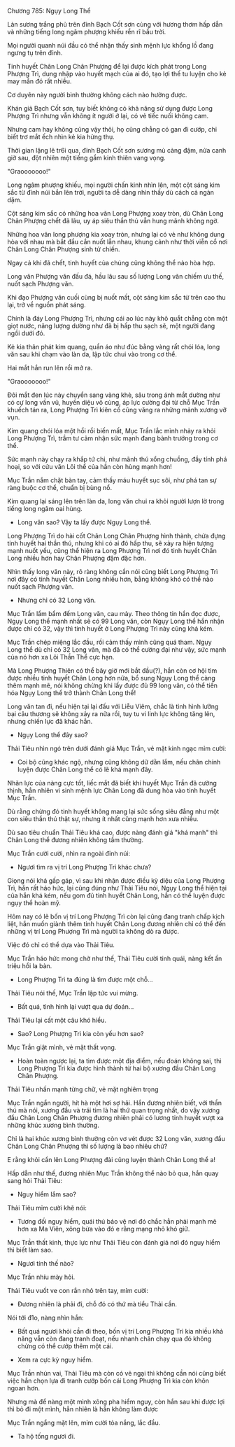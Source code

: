 




Chương 785: Ngụy Long Thể


Làn sương trắng phủ trên đỉnh Bạch Cốt sơn cùng với hương thơm hấp dẫn và những tiếng long ngâm phượng khiếu rền rĩ bầu trời.

Mọi người quanh núi đầu có thể nhận thấy sinh mệnh lực khổng lồ đang ngưng tụ trên đỉnh.

Tinh huyết Chân Long Chân Phượng để lại được kích phát trong Long Phượng Trì, dung nhập vào huyết mạch của ai đó, tạo lợi thế tu luyện cho kẻ may mắn đó rất nhiều.

Cơ duyên này người bình thường không cách nào hưởng được.

Khán giả Bạch Cốt sơn, tuy biết không có khả năng sử dụng được Long Phượng Trì nhưng vẫn không ít người ở lại, có vẻ tiếc nuối không cam.

Nhưng cam hay không cũng vậy thôi, họ cũng chẳng có gan đi cướp, chỉ biết trơ mắt ếch nhìn kẻ kia hửng thụ.

Thời gian lặng lẽ tr6i qua, đỉnh Bạch Cốt sơn sương mù càng đậm, nửa canh giờ sau, đột nhiên một tiếng gầm kinh thiên vang vọng.

"Graooooooo!"

Long ngâm phượng khiếu, mọi người chấn kinh nhìn lên, một cột sáng kim sắc từ đỉnh núi bắn lên trời, người ta dễ dàng nhìn thấy dù cách cả ngàn dặm.

Cột sáng kim sắc có những hoa văn Long Phượng xoay tròn, dù Chân Long Chân Phượng chết đã lâu, uy áp siêu thần thú vẫn hung mãnh không ngờ.

Những hoa văn long phượng kia xoay tròn, nhưng lại có vẻ như không dung hòa với nhau mà bắt đầu cắn nuốt lẫn nhau, khung cảnh như thời viễn cổ nơi Chân Long Chân Phượng sinh tử chiến.

Ngay cả khi đã chết, tinh huyết của chúng cũng không thể nào hòa hợp.

Long văn Phượng văn đấu đá, hầu lâu sau số lượng Long văn chiếm ưu thế, nuốt sạch Phượng văn.

Khi đạo Phượng văn cuối cùng bị nuốt mất, cột sáng kim sắc từ trên cao thu lại, trở về nguồn phát sáng.

Chính là đáy Long Phượng Trì, nhưng cái ao lúc này khô quắt chẳng còn một giọt nước, năng lượng dường như đã bị hấp thu sạch sẽ, một người đang ngồi dưới đó.

Kẻ kia thân phát kim quang, quần áo như đúc bằng vàng rất chói lóa, long văn sau khi chạm vào làn da, lập tức chui vào trong cơ thể.

Hai mắt hắn run lên rồi mở ra.

"Graooooooo!"

Đôi mắt đen lúc này chuyển sang vàng khè, sâu trong ánh mắt dường như có cự long vần vũ, huyền diệu vô cùng, áp lực cường đại từ chỗ Mục Trần khuếch tán ra, Long Phượng Trì kiên cố cũng văng ra những mảnh xương vỡ vụn.

Kim quang chói lóa một hồi rồi biến mất, Mục Trần lắc mình nhảy ra khỏi Long Phượng Trì, trầm tư cảm nhận sức mạnh đang bành trướng trong cơ thể.

Sức mạnh này chạy ra khắp tứ chi, như mãnh thú xổng chuồng, đầy tính phá hoại, so với cửu văn Lôi thể của hắn còn hùng mạnh hơn!

Mục Trần nắm chặt bàn tay, cảm thấy máu huyết sục sôi, như phá tan sự ràng buộc cơ thể, chuẩn bị bùng nổ.

Kim quang lại sáng lên trên làn da, long văn chui ra khỏi người lượn lờ trong tiếng long ngâm oai hùng.

- Long văn sao? Vậy ta lấy được Ngụy Long thể.

Long Phượng Trì do hài cốt Chân Long Chân Phượng hình thành, chứa đựng tinh huyết hai thần thú, nhưng khi có ai đó hấp thu, sẽ xảy ra hiện tượng mạnh nuốt yếu, cũng thể hiện ra Long Phượng Trì nơi đó tinh huyết Chân Long nhiều hơn hay Chân Phượng đậm đặc hơn.

Nhìn thấy long văn này, rõ ràng không cần nói cũng biết Long Phượng Trì nơi đây có tinh huyết Chân Long nhiều hơn, bằng không khó có thể nào nuốt sạch Phượng văn.

- Nhưng chỉ có 32 Long văn.

Mục Trần lẩm bẩm đếm Long văn, cau mày. Theo thông tin hắn đọc được, Ngụy Long thể mạnh nhất sẽ có 99 Long văn, còn Ngụy Long thể hắn nhận được chỉ có 32, vậy thì tinh huyết ở Long Phượng Trì này cũng khá kém.

Mục Trần chép miệng lắc đầu, rồi cảm thấy mình cũng quá tham. Ngụy Long thể dù chỉ có 32 Long văn, mà đã có thể cường đại như vậy, sức mạnh của nó hơn xa Lôi Thần Thể cực hạn.

Mà Long Phượng Thiên có thể bây giờ mới bắt đầu(?), hắn còn cơ hội tìm được nhiều tinh huyết Chân Long hơn nữa, bổ sung Ngụy Long thể càng thêm mạnh mẽ, nói không chừng khi lấy được đủ 99 long văn, có thể tiến hóa Ngụy Long thể trở thành Chân Long thể!

Long văn tan đi, nếu hiện tại lại đấu với Liễu Viêm, chắc là tình hình lưỡng bại câu thương sẽ không xảy ra nữa rồi, tuy tu vi linh lực không tăng lên, nhưng chiến lực đã khác hẳn.

- Ngụy Long thể đây sao?

Thải Tiêu nhìn ngó trên dưới đánh giá Mục Trần, vẻ mặt kinh ngạc mỉm cười:

- Coi bộ cũng khác ngộ, nhưng cũng không dữ dằn lắm, nếu chân chính luyện được Chân Long thể có lẽ khá mạnh đây.

Nhãn lực của nàng cực tốt, liếc mắt đã biết khí huyết Mục Trần đã cường thịnh, hẳn nhiên vì sinh mệnh lực Chân Long đã dung hòa vào tinh huyết Mục Trần.

Dù rằng chừng đó tinh huyết không mang lại sức sống siêu đẳng như một con siêu thần thú thật sự, nhưng ít nhất cũng mạnh hơn xưa nhiều.

Dù sao tiêu chuẩn Thải Tiêu khá cao, được nàng đánh giá "khá mạnh" thì Chân Long thể đương nhiên không tầm thường.

Mục Trần cười cười, nhìn ra ngoài đỉnh núi:

- Ngươi tìm ra vị trí Long Phượng Trì khác chưa?

Giọng nói khá gấp gáp, vì sau khi nhận được điều kỳ diệu của Long Phượng Trì, hắn rất háo hức, lại cũng đúng như Thải Tiêu nói, Ngụy Long thể hiện tại của hắn khá kém, nếu gom đủ tinh huyết Chân Long, hắn có thể luyện được ngụy thể hoàn mỹ.

Hôm nay có lẽ bốn vị trí Long Phượng Trì còn lại cũng đang tranh chấp kịch liệt, hắn muốn giành thêm tinh huyết Chân Long đương nhiên chỉ có thể đến những vị trí Long Phượng Trì mà người ta không dò ra được.

Việc đó chỉ có thể dựa vào Thải Tiêu.

Mục Trần háo hức mong chờ như thế, Thải Tiêu cười tinh quái, nàng kết ấn triệu hồi la bàn.

- Long Phượng Trì ta đúng là tìm được một chỗ...

Thải Tiêu nói thế, Mục Trần lập tức vui mừng.

- Bất quá, tình hình lại vượt qua dự đoán...

Thải Tiêu lại cất một câu khó hiểu.

- Sao? Long Phượng Trì kia còn yếu hơn sao?

Mục Trần giật mình, vẻ mặt thất vọng.

- Hoàn toàn ngược lại, ta tìm được một địa điểm, nếu đoán không sai, thì Long Phượng Trì kia được hình thành từ hai bộ xương đầu Chân Long Chân Phượng.

Thải Tiêu nhấn mạnh từng chữ, vẻ mặt nghiêm trọng

Mục Trần ngẩn người, hít hà một hơi sợ hãi. Hắn đương nhiên biết, với thần thú mà nói, xương đầu và trái tim là hai thứ quan trọng nhất, do vậy xương đầu Chân Long Chân Phượng đương nhiên phải có lương tinh huyết vượt xa những khúc xương bình thường.

Chỉ là hai khúc xương bình thường còn vơ vét được 32 Long văn, xương đầu Chân Long Chân Phượng thì số lượng là bao nhiêu chứ?

E rằng khỏi cần lên Long Phượng đài cũng luyện thành Chân Long thể a!

Hấp dẫn như thế, đương nhiên Mục Trần không thể nào bỏ qua, hắn quay sang hỏi Thải Tiêu:

- Nguy hiểm lắm sao?

Thải Tiêu mỉm cười khẽ nói:

- Tương đối nguy hiểm, quái thú bảo vệ nơi đó chắc hẳn phải mạnh mẽ hơn xa Ma Viên, xông bừa vào đó e rằng mạng nhỏ khó giữ.

Mục Trần thất kinh, thực lực như Thải Tiêu còn đánh giá nơi đó nguy hiểm thì biết làm sao.

- Ngươi tính thế nào?

Mục Trần nhíu mày hỏi.

Thải Tiêu vuốt ve con rắn nhỏ trên tay, mỉm cười:

- Đương nhiên là phải đi, chỗ đó có thứ mà tiểu Thải cần.

Nói tới đ1o, nàng nhìn hắn:

- Bất quá ngươi khỏi cần đi theo, bốn vị trí Long Phượng Trì kia nhiều khả năng vẫn còn đang tranh đoạt, nếu nhanh chân chạy qua đó không chừng có thể cướp thêm một cái.

- Xem ra cực kỳ nguy hiểm.

Mục Trần nhún vai, Thải Tiêu mà còn có vẻ ngại thì không cần nói cũng biết việc hắn chọn lựa đi tranh cướp bốn cái Long Phượng Trì kia còn khôn ngoan hơn.

Nhưng mà để nàng một mình xông pha hiểm nguy, còn hắn sau khi được lợi thì bỏ đi một mình, hẳn nhiên là hắn không làm được

Mục Trần ngẩng mặt lên, mỉm cười tỏa nắng, lắc đầu.

- Ta hộ tống ngươi đi.




